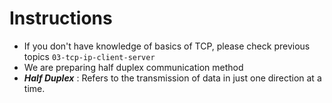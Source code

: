# Instructions

* If you don't have knowledge of basics of TCP, please check previous topics ```03-tcp-ip-client-server```
* We are preparing half duplex communication method
* ***Half Duplex*** : Refers to the transmission of data in just one direction at a time.
